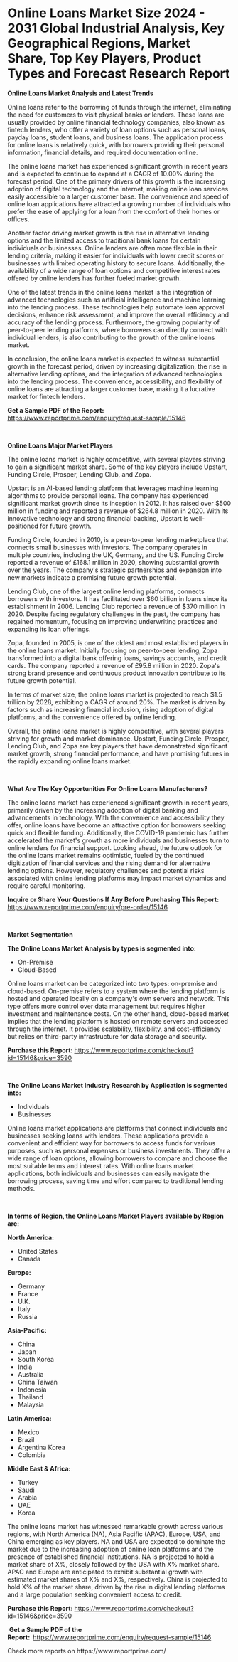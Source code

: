 <p><h1>Online Loans Market Size 2024 - 2031 Global Industrial Analysis, Key Geographical Regions, Market Share, Top Key Players, Product Types and Forecast Research Report</h1></p><p><strong>Online Loans Market Analysis and Latest Trends</strong></p>
<p><p>Online loans refer to the borrowing of funds through the internet, eliminating the need for customers to visit physical banks or lenders. These loans are usually provided by online financial technology companies, also known as fintech lenders, who offer a variety of loan options such as personal loans, payday loans, student loans, and business loans. The application process for online loans is relatively quick, with borrowers providing their personal information, financial details, and required documentation online.</p><p>The online loans market has experienced significant growth in recent years and is expected to continue to expand at a CAGR of 10.00% during the forecast period. One of the primary drivers of this growth is the increasing adoption of digital technology and the internet, making online loan services easily accessible to a larger customer base. The convenience and speed of online loan applications have attracted a growing number of individuals who prefer the ease of applying for a loan from the comfort of their homes or offices.</p><p>Another factor driving market growth is the rise in alternative lending options and the limited access to traditional bank loans for certain individuals or businesses. Online lenders are often more flexible in their lending criteria, making it easier for individuals with lower credit scores or businesses with limited operating history to secure loans. Additionally, the availability of a wide range of loan options and competitive interest rates offered by online lenders has further fueled market growth.</p><p>One of the latest trends in the online loans market is the integration of advanced technologies such as artificial intelligence and machine learning into the lending process. These technologies help automate loan approval decisions, enhance risk assessment, and improve the overall efficiency and accuracy of the lending process. Furthermore, the growing popularity of peer-to-peer lending platforms, where borrowers can directly connect with individual lenders, is also contributing to the growth of the online loans market.</p><p>In conclusion, the online loans market is expected to witness substantial growth in the forecast period, driven by increasing digitalization, the rise in alternative lending options, and the integration of advanced technologies into the lending process. The convenience, accessibility, and flexibility of online loans are attracting a larger customer base, making it a lucrative market for fintech lenders.</p></p>
<p><strong>Get a Sample PDF of the Report:&nbsp;</strong> <a href="https://www.reportprime.com/enquiry/request-sample/15146">https://www.reportprime.com/enquiry/request-sample/15146</a></p>
<p>&nbsp;</p>
<p><strong>Online Loans Major Market Players</strong></p>
<p><p>The online loans market is highly competitive, with several players striving to gain a significant market share. Some of the key players include Upstart, Funding Circle, Prosper, Lending Club, and Zopa.</p><p>Upstart is an AI-based lending platform that leverages machine learning algorithms to provide personal loans. The company has experienced significant market growth since its inception in 2012. It has raised over $500 million in funding and reported a revenue of $264.8 million in 2020. With its innovative technology and strong financial backing, Upstart is well-positioned for future growth.</p><p>Funding Circle, founded in 2010, is a peer-to-peer lending marketplace that connects small businesses with investors. The company operates in multiple countries, including the UK, Germany, and the US. Funding Circle reported a revenue of £168.1 million in 2020, showing substantial growth over the years. The company's strategic partnerships and expansion into new markets indicate a promising future growth potential.</p><p>Lending Club, one of the largest online lending platforms, connects borrowers with investors. It has facilitated over $60 billion in loans since its establishment in 2006. Lending Club reported a revenue of $370 million in 2020. Despite facing regulatory challenges in the past, the company has regained momentum, focusing on improving underwriting practices and expanding its loan offerings.</p><p>Zopa, founded in 2005, is one of the oldest and most established players in the online loans market. Initially focusing on peer-to-peer lending, Zopa transformed into a digital bank offering loans, savings accounts, and credit cards. The company reported a revenue of £95.8 million in 2020. Zopa's strong brand presence and continuous product innovation contribute to its future growth potential.</p><p>In terms of market size, the online loans market is projected to reach $1.5 trillion by 2028, exhibiting a CAGR of around 20%. The market is driven by factors such as increasing financial inclusion, rising adoption of digital platforms, and the convenience offered by online lending.</p><p>Overall, the online loans market is highly competitive, with several players striving for growth and market dominance. Upstart, Funding Circle, Prosper, Lending Club, and Zopa are key players that have demonstrated significant market growth, strong financial performance, and have promising futures in the rapidly expanding online loans market.</p></p>
<p>&nbsp;</p>
<p><strong>What Are The Key Opportunities For Online Loans Manufacturers?</strong></p>
<p><p>The online loans market has experienced significant growth in recent years, primarily driven by the increasing adoption of digital banking and advancements in technology. With the convenience and accessibility they offer, online loans have become an attractive option for borrowers seeking quick and flexible funding. Additionally, the COVID-19 pandemic has further accelerated the market's growth as more individuals and businesses turn to online lenders for financial support. Looking ahead, the future outlook for the online loans market remains optimistic, fueled by the continued digitization of financial services and the rising demand for alternative lending options. However, regulatory challenges and potential risks associated with online lending platforms may impact market dynamics and require careful monitoring.</p></p>
<p><strong>Inquire or Share Your Questions If Any Before Purchasing This Report:</strong> <a href="https://www.reportprime.com/enquiry/pre-order/15146">https://www.reportprime.com/enquiry/pre-order/15146</a></p>
<p>&nbsp;</p>
<p><strong>Market Segmentation</strong></p>
<p><strong>The Online Loans Market Analysis by types is segmented into:</strong></p>
<p><ul><li>On-Premise</li><li>Cloud-Based</li></ul></p>
<p><p>Online loans market can be categorized into two types: on-premise and cloud-based. On-premise refers to a system where the lending platform is hosted and operated locally on a company's own servers and network. This type offers more control over data management but requires higher investment and maintenance costs. On the other hand, cloud-based market implies that the lending platform is hosted on remote servers and accessed through the internet. It provides scalability, flexibility, and cost-efficiency but relies on third-party infrastructure for data storage and security.</p></p>
<p><strong>Purchase this Report:&nbsp;</strong><a href="https://www.reportprime.com/checkout?id=15146&price=3590">https://www.reportprime.com/checkout?id=15146&price=3590</a></p>
<p>&nbsp;</p>
<p><strong>The Online Loans Market Industry Research by Application is segmented into:</strong></p>
<p><ul><li>Individuals</li><li>Businesses</li></ul></p>
<p><p>Online loans market applications are platforms that connect individuals and businesses seeking loans with lenders. These applications provide a convenient and efficient way for borrowers to access funds for various purposes, such as personal expenses or business investments. They offer a wide range of loan options, allowing borrowers to compare and choose the most suitable terms and interest rates. With online loans market applications, both individuals and businesses can easily navigate the borrowing process, saving time and effort compared to traditional lending methods.</p></p>
<p>&nbsp;</p>
<p><strong>In terms of Region, the Online Loans Market Players available by Region are:</strong></p>
<p>
    <p> <strong> North America: </strong>
        <ul>
            <li>United States</li>
            <li>Canada</li>
        </ul>
        </p> 
    <p> <strong> Europe: </strong>
        <ul>
            <li>Germany</li>
            <li>France</li>
            <li>U.K.</li>
            <li>Italy</li>
            <li>Russia</li>
        </ul>
        </p> 
    <p> <strong> Asia-Pacific: </strong>
        <ul>
            <li>China</li>
            <li>Japan</li>
            <li>South Korea</li>
            <li>India</li>
            <li>Australia</li>
            <li>China Taiwan</li>
            <li>Indonesia</li>
            <li>Thailand</li>
            <li>Malaysia</li>
        </ul>
        </p> 
    <p> <strong> Latin America: </strong>
        <ul>
            <li>Mexico</li>
            <li>Brazil</li>
            <li>Argentina Korea</li>
            <li>Colombia</li>
        </ul>
        </p> 
    <p> <strong> Middle East & Africa: </strong>
        <ul>
            <li>Turkey</li>
            <li>Saudi</li>
            <li>Arabia</li>
            <li>UAE</li>
            <li>Korea</li>
        </ul>
    </p>
    </p>
<p><p>The online loans market has witnessed remarkable growth across various regions, with North America (NA), Asia Pacific (APAC), Europe, USA, and China emerging as key players. NA and USA are expected to dominate the market due to the increasing adoption of online loan platforms and the presence of established financial institutions. NA is projected to hold a market share of X%, closely followed by the USA with X% market share. APAC and Europe are anticipated to exhibit substantial growth with estimated market shares of X% and X%, respectively. China is projected to hold X% of the market share, driven by the rise in digital lending platforms and a large population seeking convenient access to credit.</p></p>
<p><strong>Purchase this Report: </strong><a href="https://www.reportprime.com/checkout?id=15146&price=3590">https://www.reportprime.com/checkout?id=15146&price=3590</a></p>
<p>&nbsp;<strong>Get a Sample PDF of the Report:&nbsp;&nbsp;</strong><a href="https://www.reportprime.com/enquiry/request-sample/15146">https://www.reportprime.com/enquiry/request-sample/15146</a></p>
<p><strong></strong></p>
<p>Check more reports on https://www.reportprime.com/</p>